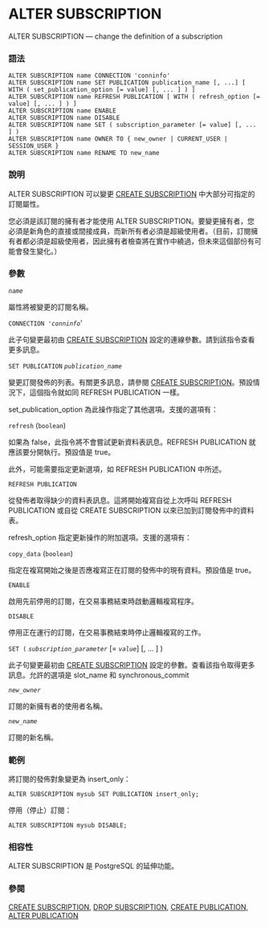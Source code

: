 # ALTER SUBSCRIPTION

ALTER SUBSCRIPTION — change the definition of a subscription

### 語法

```text
ALTER SUBSCRIPTION name CONNECTION 'conninfo'
ALTER SUBSCRIPTION name SET PUBLICATION publication_name [, ...] [ WITH ( set_publication_option [= value] [, ... ] ) ]
ALTER SUBSCRIPTION name REFRESH PUBLICATION [ WITH ( refresh_option [= value] [, ... ] ) ]
ALTER SUBSCRIPTION name ENABLE
ALTER SUBSCRIPTION name DISABLE
ALTER SUBSCRIPTION name SET ( subscription_parameter [= value] [, ... ] )
ALTER SUBSCRIPTION name OWNER TO { new_owner | CURRENT_USER | SESSION_USER }
ALTER SUBSCRIPTION name RENAME TO new_name
```

### 說明

ALTER SUBSCRIPTION 可以變更 [CREATE SUBSCRIPTION](create-subscription.md) 中大部分可指定的訂閱屬性。

您必須是該訂閱的擁有者才能使用 ALTER SUBSCRIPTION。要變更擁有者，您必須是新角色的直接或間接成員，而新所有者必須是超級使用者。（目前，訂閱擁有者都必須是超級使用者，因此擁有者檢查將在實作中繞過，但未來這個部份有可能會發生變化。）

### 參數

_`name`_

屬性將被變更的訂閱名稱。

`CONNECTION '`_`conninfo`_'

此子句變更最初由 [CREATE SUBSCRIPTION](create-subscription.md) 設定的連線參數。請到該指令查看更多訊息。

`SET PUBLICATION` _`publication_name`_

變更訂閱發佈的列表。有關更多訊息，請參閱 [CREATE SUBSCRIPTION](create-subscription.md)。預設情況下，這個指令就如同 REFRESH PUBLICATION 一樣。

set\_publication\_option 為此操作指定了其他選項。支援的選項有：

`refresh` \(`boolean`\)

如果為 false，此指令將不會嘗試更新資料表訊息。REFRESH PUBLICATION 就應該要分開執行。預設值是 true。

此外，可能需要指定更新選項，如 REFRESH PUBLICATION 中所述。

`REFRESH PUBLICATION`

從發佈者取得缺少的資料表訊息。這將開始複寫自從上次呼叫 REFRESH PUBLICATION 或自從 CREATE SUBSCRIPTION 以來已加到訂閱發佈中的資料表。

refresh\_option 指定更新操作的附加選項。支援的選項有：

`copy_data` \(`boolean`\)

指定在複寫開始之後是否應複寫正在訂閱的發佈中的現有資料。預設值是 true。

`ENABLE`

啟用先前停用的訂閱，在交易事務結束時啟動邏輯複寫程序。

`DISABLE`

停用正在運行的訂閱，在交易事務結束時停止邏輯複寫的工作。

`SET (` _`subscription_parameter`_ \[= _`value`_\] \[, ... \] \)

此子句變更最初由 [CREATE SUBSCRIPTION](create-subscription.md) 設定的參數。查看該指令取得更多訊息。允許的選項是 slot\_name 和 synchronous\_commit

_`new_owner`_

訂閱的新擁有者的使用者名稱。

_`new_name`_

訂閱的新名稱。

### 範例

將訂閱的發佈對象變更為 insert\_only：

```text
ALTER SUBSCRIPTION mysub SET PUBLICATION insert_only;
```

停用（停止）訂閱：

```text
ALTER SUBSCRIPTION mysub DISABLE;
```

### 相容性

ALTER SUBSCRIPTION 是 PostgreSQL 的延伸功能。

### 參閱

[CREATE SUBSCRIPTION](create-subscription.md), [DROP SUBSCRIPTION](drop-subscription.md), [CREATE PUBLICATION](create-publication.md), [ALTER PUBLICATION](alter-publication.md)

